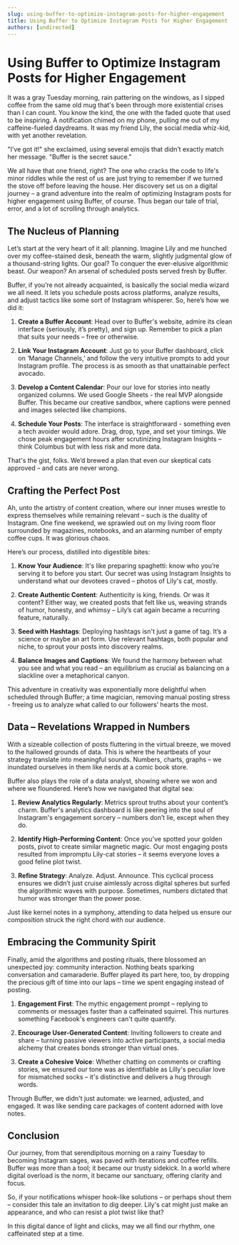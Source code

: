 ```yaml
---
slug: using-buffer-to-optimize-instagram-posts-for-higher-engagement
title: Using Buffer to Optimize Instagram Posts for Higher Engagement
authors: [undirected]
---
```



# Using Buffer to Optimize Instagram Posts for Higher Engagement

It was a gray Tuesday morning, rain pattering on the windows, as I sipped coffee from the same old mug that's been through more existential crises than I can count. You know the kind, the one with the faded quote that used to be inspiring. A notification chimed on my phone, pulling me out of my caffeine-fueled daydreams. It was my friend Lily, the social media whiz-kid, with yet another revelation.

"I’ve got it!" she exclaimed, using several emojis that didn’t exactly match her message. "Buffer is the secret sauce."

We all have that one friend, right? The one who cracks the code to life's minor riddles while the rest of us are just trying to remember if we turned the stove off before leaving the house. Her discovery set us on a digital journey – a grand adventure into the realm of optimizing Instagram posts for higher engagement using Buffer, of course. Thus began our tale of trial, error, and a lot of scrolling through analytics.

## The Nucleus of Planning

Let’s start at the very heart of it all: planning. Imagine Lily and me hunched over my coffee-stained desk, beneath the warm, slightly judgmental glow of a thousand-string lights. Our goal? To conquer the ever-elusive algorithmic beast. Our weapon? An arsenal of scheduled posts served fresh by Buffer.

Buffer, if you’re not already acquainted, is basically the social media wizard we all need. It lets you schedule posts across platforms, analyze results, and adjust tactics like some sort of Instagram whisperer. So, here’s how we did it:

1. **Create a Buffer Account**: Head over to Buffer's website, admire its clean interface (seriously, it’s pretty), and sign up. Remember to pick a plan that suits your needs – free or otherwise.

2. **Link Your Instagram Account**: Just go to your Buffer dashboard, click on ‘Manage Channels,’ and follow the very intuitive prompts to add your Instagram profile. The process is as smooth as that unattainable perfect avocado.

3. **Develop a Content Calendar**: Pour our love for stories into neatly organized columns. We used Google Sheets - the real MVP alongside Buffer. This became our creative sandbox, where captions were penned and images selected like champions.

4. **Schedule Your Posts**: The interface is straightforward - something even a tech avoider would adore. Drag, drop, type, and set your timings. We chose peak engagement hours after scrutinizing Instagram Insights – think Columbus but with less risk and more data.

That's the gist, folks. We’d brewed a plan that even our skeptical cats approved – and cats are never wrong.

## Crafting the Perfect Post

Ah, unto the artistry of content creation, where our inner muses wrestle to express themselves while remaining relevant – such is the duality of Instagram. One fine weekend, we sprawled out on my living room floor surrounded by magazines, notebooks, and an alarming number of empty coffee cups. It was glorious chaos.

Here’s our process, distilled into digestible bites:

1. **Know Your Audience**: It's like preparing spaghetti: know who you’re serving it to before you start. Our secret was using Instagram Insights to understand what our devotees craved – photos of Lily's cat, mostly.

2. **Create Authentic Content**: Authenticity is king, friends. Or was it content? Either way, we created posts that felt like us, weaving strands of humor, honesty, and whimsy – Lily’s cat again became a recurring feature, naturally.

3. **Seed with Hashtags**: Deploying hashtags isn't just a game of tag. It’s a science or maybe an art form. Use relevant hashtags, both popular and niche, to sprout your posts into discovery realms.

4. **Balance Images and Captions**: We found the harmony between what you see and what you read – an equilibrium as crucial as balancing on a slackline over a metaphorical canyon.

This adventure in creativity was exponentially more delightful when scheduled through Buffer; a time magician, removing manual posting stress - freeing us to analyze what called to our followers’ hearts the most.

## Data – Revelations Wrapped in Numbers

With a sizeable collection of posts fluttering in the virtual breeze, we moved to the hallowed grounds of data. This is where the heartbeats of your strategy translate into meaningful sounds. Numbers, charts, graphs – we inundated ourselves in them like nerds at a comic book store.

Buffer also plays the role of a data analyst, showing where we won and where we floundered. Here’s how we navigated that digital sea:

1. **Review Analytics Regularly**: Metrics sprout truths about your content’s charm. Buffer's analytics dashboard is like peering into the soul of Instagram's engagement sorcery – numbers don’t lie, except when they do.

2. **Identify High-Performing Content**: Once you've spotted your golden posts, pivot to create similar magnetic magic. Our most engaging posts resulted from impromptu Lily-cat stories – it seems everyone loves a good feline plot twist.

3. **Refine Strategy**: Analyze. Adjust. Announce. This cyclical process ensures we didn’t just cruise aimlessly across digital spheres but surfed the algorithmic waves with purpose. Sometimes, numbers dictated that humor was stronger than the power pose.

Just like kernel notes in a symphony, attending to data helped us ensure our composition struck the right chord with our audience.

## Embracing the Community Spirit

Finally, amid the algorithms and posting rituals, there blossomed an unexpected joy: community interaction. Nothing beats sparking conversation and camaraderie. Buffer played its part here, too, by dropping the precious gift of time into our laps – time we spent engaging instead of posting.

1. **Engagement First**: The mythic engagement prompt – replying to comments or messages faster than a caffeinated squirrel. This nurtures something Facebook's engineers can't quite quantify.

2. **Encourage User-Generated Content**: Inviting followers to create and share – turning passive viewers into active participants, a social media alchemy that creates bonds stronger than virtual ones.

3. **Create a Cohesive Voice**: Whether chatting on comments or crafting stories, we ensured our tone was as identifiable as Lilly's peculiar love for mismatched socks – it's distinctive and delivers a hug through words.

Through Buffer, we didn't just automate: we learned, adjusted, and engaged. It was like sending care packages of content adorned with love notes.

## Conclusion

Our journey, from that serendipitous morning on a rainy Tuesday to becoming Instagram sages, was paved with iterations and coffee refills. Buffer was more than a tool; it became our trusty sidekick. In a world where digital overload is the norm, it became our sanctuary, offering clarity and focus.

So, if your notifications whisper hook-like solutions – or perhaps shout them – consider this tale an invitation to dig deeper. Lily's cat might just make an appearance, and who can resist a plot twist like that?

In this digital dance of light and clicks, may we all find our rhythm, one caffeinated step at a time.